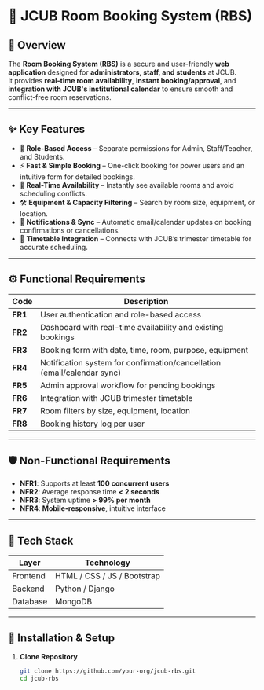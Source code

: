 # 🏫 JCUB Room Booking System (RBS)

## 📌 Overview
The **Room Booking System (RBS)** is a secure and user-friendly **web application** designed for **administrators, staff, and students** at JCUB.  
It provides **real-time room availability**, **instant booking/approval**, and **integration with JCUB's institutional calendar** to ensure smooth and conflict-free room reservations.

---

## ✨ Key Features
- 🔑 **Role-Based Access** – Separate permissions for Admin, Staff/Teacher, and Students.  
- ⚡ **Fast & Simple Booking** – One-click booking for power users and an intuitive form for detailed bookings.  
- 📅 **Real-Time Availability** – Instantly see available rooms and avoid scheduling conflicts.  
- 🛠️ **Equipment & Capacity Filtering** – Search by room size, equipment, or location.  
- 🔔 **Notifications & Sync** – Automatic email/calendar updates on booking confirmations or cancellations.  
- 🔗 **Timetable Integration** – Connects with JCUB’s trimester timetable for accurate scheduling.  

---

## ⚙️ Functional Requirements
| Code | Description |
|------|-------------|
| **FR1** | User authentication and role-based access |
| **FR2** | Dashboard with real-time availability and existing bookings |
| **FR3** | Booking form with date, time, room, purpose, equipment |
| **FR4** | Notification system for confirmation/cancellation (email/calendar sync) |
| **FR5** | Admin approval workflow for pending bookings |
| **FR6** | Integration with JCUB trimester timetable |
| **FR7** | Room filters by size, equipment, location |
| **FR8** | Booking history log per user |

---

## 🛡️ Non-Functional Requirements
- **NFR1**: Supports at least **100 concurrent users**  
- **NFR2**: Average response time **< 2 seconds**  
- **NFR3**: System uptime **> 99% per month**  
- **NFR4**: **Mobile-responsive**, intuitive interface  

---

## 🔧 Tech Stack 
| Layer | Technology |
|------|------------|
| Frontend | HTML / CSS / JS / Bootstrap |
| Backend | Python / Django |
| Database | MongoDB  |

---

## 🚀 Installation & Setup
1. **Clone Repository**
   ```bash
   git clone https://github.com/your-org/jcub-rbs.git
   cd jcub-rbs

